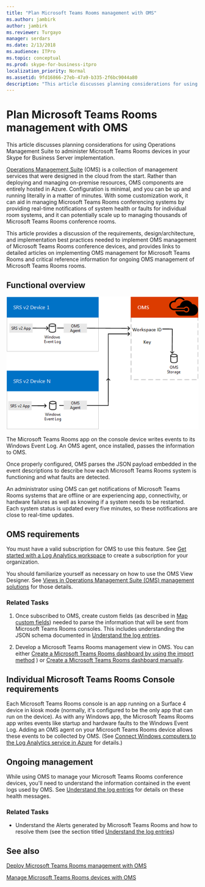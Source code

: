 ```yaml
---
title: "Plan Microsoft Teams Rooms management with OMS"
ms.author: jambirk
author: jambirk
ms.reviewer: Turgayo
manager: serdars
ms.date: 2/13/2018
ms.audience: ITPro
ms.topic: conceptual
ms.prod: skype-for-business-itpro
localization_priority: Normal
ms.assetid: 9fd16866-27eb-47a9-b335-2f6bc9044a80
description: "This article discusses planning considerations for using Operations Management Suite to administer Microsoft Teams Rooms devices in your Skype for Business Server implementation."
---
```


# Plan Microsoft Teams Rooms management with OMS
 
 This article discusses planning considerations for using Operations Management Suite to administer Microsoft Teams Rooms devices in your Skype for Business Server implementation.
  
[Operations Management Suite](https://docs.microsoft.com/azure/operations-management-suite/operations-management-suite-overview) (OMS) is a collection of management services that were designed in the cloud from the start. Rather than deploying and managing on-premise resources, OMS components are entirely hosted in Azure. Configuration is minimal, and you can be up and running literally in a matter of minutes. With some customization work, it can aid in managing Microsoft Teams Rooms conferencing systems by providing real-time notifications of system health or faults for individual room systems, and it can potentially scale up to managing thousands of Microsoft Teams Rooms conference rooms.
  
This article provides a discussion of the requirements, design/architecture, and implementation best practices needed to implement OMS management of Microsoft Teams Rooms conference devices, and provides links to detailed articles on implementing OMS management for Microsoft Teams Rooms and critical reference information for ongoing OMS management of Microsoft Teams Rooms rooms. 
  
## Functional overview

![diagram of SRS management using OMS](../../media/3f2ae1b8-61ea-4cd6-afb4-4bd75ccc746a.png)
  
The Microsoft Teams Rooms app on the console device writes events to its Windows Event Log. An OMS agent, once installed, passes the information to OMS. 
  
Once properly configured, OMS parses the JSON payload embedded in the event descriptions to describe how each Microsoft Teams Rooms system is functioning and what faults are detected. 
  
An administrator using OMS can get notifications of Microsoft Teams Rooms systems that are offline or are experiencing app, connectivity, or hardware failures as well as knowing if a system needs to be restarted. Each system status is updated every five minutes, so these notifications are close to real-time updates.
  
## OMS requirements

You must have a valid subscription for OMS to use this feature. See [Get started with a Log Analytics workspace](https://docs.microsoft.com/azure/log-analytics/log-analytics-get-started?toc=%2fazure%2foperations-management-suite%2ftoc.json) to create a subscription for your organization.
  
You should familiarize yourself as necessary on how to use the OMS View Designer. See [Views in Operations Management Suite (OMS) management solutions](https://docs.microsoft.com/azure/operations-management-suite/operations-management-suite-solutions-resources-views) for those details.
  
### Related Tasks

1. Once subscribed to OMS, create custom fields (as described in [Map custom fields](../../deploy/deploy-clients/with-oms.md#Custom_fields)) needed to parse the information that will be sent from Microsoft Teams Rooms consoles. This includes understanding the JSON schema documented in [Understand the log entries](../../manage/skype-room-systems-v2/oms.md#understand-the-log-entries).
    
2. Develop a Microsoft Teams Rooms management view in OMS. You can either [Create a Microsoft Teams Rooms dashboard by using the import method](../../deploy/deploy-clients/with-oms.md#create-a-skype-room-systems-v2-dashboard-by-using-the-import-method) ) or [Create a Microsoft Teams Rooms dashboard manually](../../deploy/deploy-clients/with-oms.md#create-a-skype-room-systems-v2-dashboard-manually).
    
## Individual Microsoft Teams Rooms Console requirements

Each Microsoft Teams Rooms console is an app running on a Surface 4 device in kiosk mode (normally, it's configured to be the only app that can run on the device). As with any Windows app, the Microsoft Teams Rooms app writes events like startup and hardware faults to the Windows Event Log. Adding an OMS agent on your Microsoft Teams Rooms device allows these events to be collected by OMS. (See [Connect Windows computers to the Log Analytics service in Azure](https://docs.microsoft.com/azure/log-analytics/log-analytics-windows-agents) for details.)
  
## Ongoing management

While using OMS to manage your Microsoft Teams Rooms conference devices, you'll need to understand the information contained in the event logs used by OMS. See [Understand the log entries](../../manage/skype-room-systems-v2/oms.md#understand-the-log-entries) for details on these health messages.
  
### Related Tasks

- Understand the Alerts generated by Microsoft Teams Rooms and how to resolve them (see the section titled [Understand the log entries](../../manage/skype-room-systems-v2/oms.md#understand-the-log-entries))
    
## See also

[Deploy Microsoft Teams Rooms management with OMS](../../deploy/deploy-clients/with-oms.md)
  
[Manage Microsoft Teams Rooms devices with OMS](../../manage/skype-room-systems-v2/oms.md)